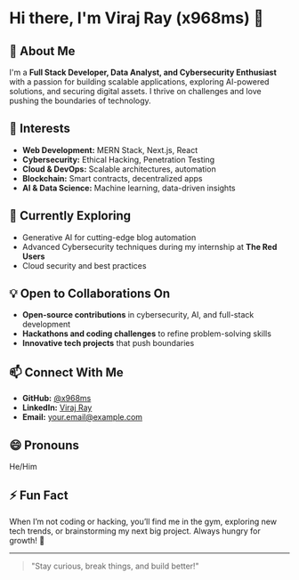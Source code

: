 # Hi there, I'm Viraj Ray (x968ms) 👋

## 🚀 About Me
I'm a **Full Stack Developer, Data Analyst, and Cybersecurity Enthusiast** with a passion for building scalable applications, exploring AI-powered solutions, and securing digital assets. I thrive on challenges and love pushing the boundaries of technology.

## 👀 Interests
- **Web Development:** MERN Stack, Next.js, React
- **Cybersecurity:** Ethical Hacking, Penetration Testing
- **Cloud & DevOps:** Scalable architectures, automation
- **Blockchain:** Smart contracts, decentralized apps
- **AI & Data Science:** Machine learning, data-driven insights

## 🌱 Currently Exploring
- Generative AI for cutting-edge blog automation
- Advanced Cybersecurity techniques during my internship at **The Red Users**
- Cloud security and best practices

## 💡 Open to Collaborations On
- **Open-source contributions** in cybersecurity, AI, and full-stack development
- **Hackathons and coding challenges** to refine problem-solving skills
- **Innovative tech projects** that push boundaries

## 📫 Connect With Me
- **GitHub:** [@x968ms](https://github.com/x968ms)
- **LinkedIn:** [Viraj Ray](https://www.linkedin.com/in/your-profile)
- **Email:** your.email@example.com

## 😄 Pronouns
He/Him

## ⚡ Fun Fact
When I’m not coding or hacking, you’ll find me in the gym, exploring new tech trends, or brainstorming my next big project. Always hungry for growth! 🚀

---
> "Stay curious, break things, and build better!"

<!---
x968ms/x968ms is a ✨ special ✨ repository because its `README.md` (this file) appears on your GitHub profile.
You can click the Preview link to take a look at your changes.
--->

